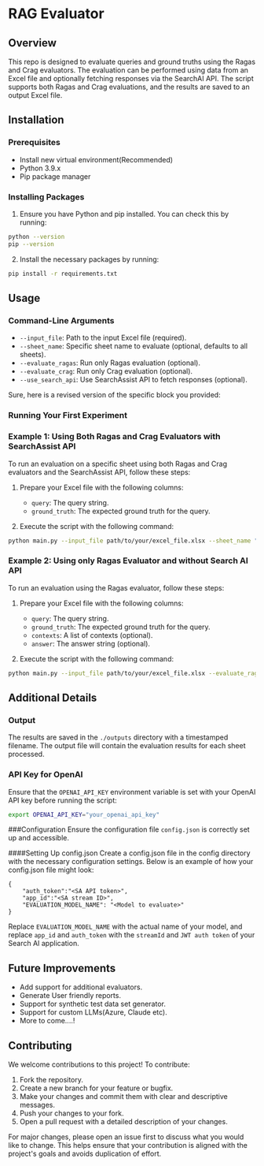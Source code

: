 # RAG Evaluator

## Overview

This repo is designed to evaluate queries and ground truths using the Ragas and Crag evaluators. The evaluation can be performed using data from an Excel file and optionally fetching responses via the SearchAI API. The script supports both Ragas and Crag evaluations, and the results are saved to an output Excel file.

## Installation

### Prerequisites

- Install new virtual environment(Recommended)
- Python 3.9.x
- Pip package manager

### Installing Packages

1. Ensure you have Python and pip installed. You can check this by running:
 ```sh
 python --version
 pip --version
 ```

2. Install the necessary packages by running:
 ```sh
 pip install -r requirements.txt
 ```

## Usage

### Command-Line Arguments

- `--input_file`: Path to the input Excel file (required).
- `--sheet_name`: Specific sheet name to evaluate (optional, defaults to all sheets).
- `--evaluate_ragas`: Run only Ragas evaluation (optional).
- `--evaluate_crag`: Run only Crag evaluation (optional).
- `--use_search_api`: Use SearchAssist API to fetch responses (optional).

Sure, here is a revised version of the specific block you provided:

### Running Your First Experiment

### Example 1: Using Both Ragas and Crag Evaluators with SearchAssist API

To run an evaluation on a specific sheet using both Ragas and Crag evaluators and the SearchAssist API, follow these steps:

1. Prepare your Excel file with the following columns:
    - `query`: The query string.
    - `ground_truth`: The expected ground truth for the query.

2. Execute the script with the following command:

```sh
python main.py --input_file path/to/your/excel_file.xlsx --sheet_name "Sheet1" --use_search_api
```
### Example 2: Using only Ragas Evaluator and without Search AI API

To run an evaluation using the Ragas evaluator, follow these steps:

1. Prepare your Excel file with the following columns:
    - `query`: The query string.
    - `ground_truth`: The expected ground truth for the query.
    - `contexts`: A list of contexts (optional).
    - `answer`: The answer string (optional).

2. Execute the script with the following command:

```sh
python main.py --input_file path/to/your/excel_file.xlsx --evaluate_ragas
```
## Additional Details

### Output

The results are saved in the `./outputs` directory with a timestamped filename. The output file will contain the evaluation results for each sheet processed.

### API Key for OpenAI

Ensure that the `OPENAI_API_KEY` environment variable is set with your OpenAI API key before running the script:

```sh
export OPENAI_API_KEY="your_openai_api_key"
```

###Configuration
Ensure the configuration file `config.json` is correctly set up and accessible.

####Setting Up config.json
Create a config.json file in the config directory with the necessary configuration settings. Below is an example of how your config.json file might look:

```json5
{
    "auth_token":"<SA API token>",
    "app_id":"<SA stream ID>",
    "EVALUATION_MODEL_NAME": "<Model to evaluate>"
}
```
Replace `EVALUATION_MODEL_NAME` with the actual name of your model, and replace `app_id` and `auth_token` with the `streamId` and `JWT auth token` of your Search AI application.

## Future Improvements

- Add support for additional evaluators.
- Generate User friendly reports.
- Support for synthetic test data set generator.
- Support for custom LLMs(Azure, Claude etc).
- More to come....!

## Contributing

We welcome contributions to this project! To contribute:

1. Fork the repository.
2. Create a new branch for your feature or bugfix.
3. Make your changes and commit them with clear and descriptive messages.
4. Push your changes to your fork.
5. Open a pull request with a detailed description of your changes.

For major changes, please open an issue first to discuss what you would like to change. This helps ensure that your contribution is aligned with the project's goals and avoids duplication of effort.
